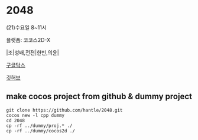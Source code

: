 # 2048

(21)수요일 8~11시

플랫폼:	코코스2D-X	

|조|성배,전젼|한빈,의윤|

[구글닥스](https://docs.google.com/spreadsheets/d/1WC77G5M4UyQnNtv8dE_W7vShFkPlHOb0LUbbFa3eZ6Y/edit#gid=0)

[깃허브](https://github.com/hantle/2048)

## make cocos project from github & dummy project
    git clone https://github.com/hantle/2048.git
	cocos new -l cpp dummy
	cd 2048
	cp -rf ../dummy/proj.* ./
	cp -rf ../dummy/cocos2d ./
